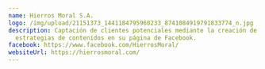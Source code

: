 ```yaml
---
name: Hierros Moral S.A.
logo: /img/upload/21151373_1441184795960233_8741084919791833774_n.jpg
description: Captación de clientes potenciales mediante la creación de
  estrategias de contenidos en su página de Facebook.
facebook: https://www.facebook.com/HierrosMoral/
websiteUrl: https://hierrosmoral.com/
---
```

